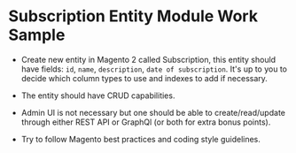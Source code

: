 Subscription Entity Module Work Sample
==

* Create new entity in Magento 2 called Subscription, 
this entity should have fields: `id`, `name`, `description`, `date of subscription`.
It's up to you to decide which column types to use and indexes to add if necessary.

* The entity should have CRUD capabilities.

* Admin UI is not necessary but one should be able to create/read/update through either REST API or GraphQl (or both for extra bonus points).

* Try to follow Magento best practices and coding style guidelines.